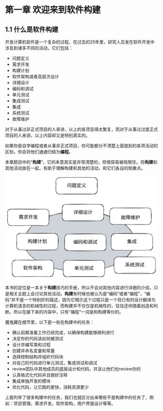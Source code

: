 # 第一章 欢迎来到软件构建

## 1.1 什么是软件构建

开发计算机软件是一个复杂的过程，在过去的25年里，研究人员发在软件开发中涉及到诸多不同的活动，它们包括：

* 问题定义
* 需求开发
* 构建计划
* 软件架构或者高层次设计
* 详细设计
* 编码和调试
* 单元测试
* 集成测试
* 集成
* 系统测试
* 故障维护

对于从事过非正式项目的人来讲，以上的各项显得太繁复，而对于从事过过度正式项目的人来讲，以上内容却又是特别真实的。

如果你是自学编程或者从事非正式项目，你可能都分不清楚上面提到的各项活动的区别，你会将他们通通归结为**编程**。

本章题目中的“**构建**”，它的本意其实是非常清楚的，但很容易被局限住。将**构建**和其他活动放在一起，有助于理解构建和其他的活动，和它们各自的侧重点。

<img src="../.gitbook/assets/file.excalidraw.svg" alt="灰色的圆表示构建活动，可以看到不仅包含了编码，还有设计，集成等" class="gitbook-drawing">

本书的定位是一本关于**构建**技巧的手册，所以不会对其他内容进行详细的介绍，只是相关主题上会讨论其他活动。**构建**有时候也被认为是“编码”或者“编程”，“编码”并不是一个特别好的描述，因为它暗示这个过程只是一个将已有的设计翻译为计算机语言的机械性的过程，而构建并不仅仅是机械性的，往往还伴随着创造和判断。所以在接下来的内容中，只有”编程“一词是和构建等价的。

魔鬼藏在细节里，以下是一些在构建中的任务：

* 确认前期准备工作已经完成，以确保构建能够顺利进行
* 决定你的代码该如何被测试
* 设计并编写类和过程
* 创建并命名变量和常量
* 选择控制结构并组织代码块
* 对自己的代码进行单元测试，集成测试和调试
* review团队中其他成员的底层设计和代码，并且让他们也review你的
* 认真格式化代码并且做好注释
* 集成单独开发的模块
* 优化代码，让它跑的更快，消耗资源更少

上面列举了很多构建中的任务，我们也就区分出来哪些不是构建中的任务了，例如：项目管理，需求开发，软件架构，用户界面设计等等。

